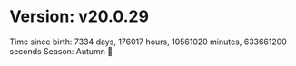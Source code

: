 # Version: v20.0.29
Time since birth: 7334 days, 176017 hours, 10561020 minutes, 633661200 seconds
Season: Autumn 🍁
